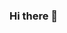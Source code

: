 ### Hi there 👋

<!--
- 🔭 I’m currently working on my workshop computer
- 🌱 I’m currently learning python
- 👯 I’m looking to collaborate on
- 🤔 I’m looking for help with ...
- 💬 Ask me about building computers
- 📫 How to reach me: Discord server: https://discord.gg/XPgSdtUh
- 😄 Pronouns: ...
- ⚡ Fun fact: i bought graphics card for 4$
-->
